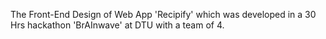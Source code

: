 The Front-End Design of Web App 'Recipify' which was developed in a 30 Hrs hackathon 'BrAInwave' at DTU with a team of 4.
